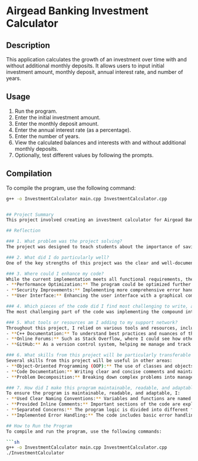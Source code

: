 # Airgead Banking Investment Calculator

## Description
This application calculates the growth of an investment over time with and without additional monthly deposits. It allows users to input initial investment amount, monthly deposit, annual interest rate, and number of years.

## Usage
1. Run the program.
2. Enter the initial investment amount.
3. Enter the monthly deposit amount.
4. Enter the annual interest rate (as a percentage).
5. Enter the number of years.
6. View the calculated balances and interests with and without additional monthly deposits.
7. Optionally, test different values by following the prompts.

## Compilation
To compile the program, use the following command:
```sh
g++ -o InvestmentCalculator main.cpp InvestmentCalculator.cpp


## Project Summary
This project involved creating an investment calculator for Airgead Banking, a fictional company that seeks to teach high school students about fiscal responsibility through an interactive system. The program calculates how investments grow over time, both with and without additional monthly deposits, considering the effects of compound interest. The primary problem it solves is demonstrating the power of compound interest and the benefits of consistent investment over time.

## Reflection

### 1. What problem was the project solving?
The project was designed to teach students about the importance of saving and investing by showing them how their money can grow over time through compound interest. It provides a clear, interactive way to see the impact of different variables, such as initial investment, monthly deposits, and interest rates.

### 2. What did I do particularly well?
One of the key strengths of this project was the clear and well-documented code. I ensured that the code was easy to follow, with appropriate inline comments and a consistent naming convention. The program also handles user input robustly, ensuring that only valid data is processed.

### 3. Where could I enhance my code?
While the current implementation meets all functional requirements, there are areas for potential enhancement:
- **Performance Optimization:** The program could be optimized further by reducing redundant calculations, especially within loops.
- **Security Improvements:** Implementing more comprehensive error handling and input validation could make the program more secure against invalid input or unexpected data types.
- **User Interface:** Enhancing the user interface with a graphical component or more detailed prompts could improve user experience.

### 4. Which pieces of the code did I find most challenging to write, and how did I overcome this?
The most challenging part of the code was implementing the compound interest calculation with monthly deposits. Managing the loop structures to correctly accumulate monthly interest and deposits required careful attention to detail. I overcame this challenge by breaking down the problem into smaller steps, thoroughly testing each component, and using online resources to verify the accuracy of my calculations.

### 5. What tools or resources am I adding to my support network?
Throughout this project, I relied on various tools and resources, including:
- **C++ Documentation:** To understand best practices and nuances of the language.
- **Online Forums:** Such as Stack Overflow, where I could see how others approached similar problems.
- **GitHub:** As a version control system, helping me manage and track changes effectively.

### 6. What skills from this project will be particularly transferable to other projects or course work?
Several skills from this project will be useful in other areas:
- **Object-Oriented Programming (OOP):** The use of classes and objects in C++ is a transferable skill that will be beneficial in any project requiring complex data structures or behavior.
- **Code Documentation:** Writing clear and concise comments and maintaining a readable codebase is crucial for any programming project.
- **Problem Decomposition:** Breaking down complex problems into manageable parts is a skill that will be valuable in any technical or analytical work.

### 7. How did I make this program maintainable, readable, and adaptable?
To ensure the program is maintainable, readable, and adaptable, I:
- **Used Clear Naming Conventions:** Variables and functions are named in a way that makes their purpose immediately apparent.
- **Provided Inline Comments:** Important sections of the code are explained with comments, making it easier for others (or myself) to understand the code in the future.
- **Separated Concerns:** The program logic is divided into different functions and classes, making it easier to modify or extend specific parts of the code without affecting the entire program.
- **Implemented Error Handling:** The code includes basic error handling to manage unexpected inputs and prevent crashes, contributing to its robustness and reliability.

## How to Run the Program
To compile and run the program, use the following commands:

```sh
g++ -o InvestmentCalculator main.cpp InvestmentCalculator.cpp
./InvestmentCalculator

